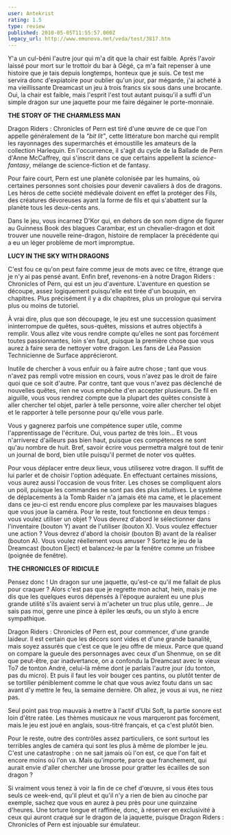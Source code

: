 ```yaml
---
user: Antekrist
rating: 1.5
type: review
published: 2010-05-05T11:55:57.000Z
legacy_url: http://www.emunova.net/veda/test/3817.htm
---
```

Y'a un cul-béni l'autre jour qui m'a dit que la chair est faible. Après l'avoir laissé pour mort sur le trottoir du bar à Gégé, ça m'a fait repenser à une histoire que je tais depuis longtemps, honteux que je suis. Ce test me servira donc d'expiatoire pour oublier qu'un jour, par mégarde, j'ai acheté à ma vieillissante Dreamcast un jeu à trois francs six sous dans une brocante. Oui, la chair est faible, mais l'esprit l'est tout autant puisqu'il a suffi d'un simple dragon sur une jaquette pour me faire dégainer le porte-monnaie.  

  

**THE STORY OF THE CHARMLESS MAN**  

Dragon Riders : Chronicles of Pern est tiré d'une œuvre de ce que l'on appelle généralement de la _"bit lit"_, cette littérature bon marché qui remplit les rayonnages des supermarchés et émoustille les amateurs de la collection Harlequin. En l'occurrence, il s'agit du cycle de la Ballade de Pern d'Anne McCaffrey, qui s'inscrit dans ce que certains appellent la _science-fantasy_, mélange de science-fiction et de fantasy.  

Pour faire court, Pern est une planète colonisée par les humains, où certaines personnes sont choisies pour devenir cavaliers à dos de dragons. Les héros de cette société médiévale doivent en effet la protéger des Fils, des créatures dévoreuses ayant la forme de fils et qui s'abattent sur la planète tous les deux-cents ans.  

Dans le jeu, vous incarnez D'Kor qui, en dehors de son nom digne de figurer au Guinness Book des blagues Carambar, est un chevalier-dragon et doit trouver une nouvelle reine-dragon, histoire de remplacer la précédente qui a eu un léger problème de mort impromptue.  

  

**LUCY IN THE SKY WITH DRAGONS**  

C'est fou ce qu'on peut faire comme jeux de mots avec ce titre, étrange que je n'y ai pas pensé avant. Enfin bref, revenons-en à notre Dragon Riders : Chronicles of Pern, qui est un jeu d'aventure. L'aventure en question se découpe, assez logiquement puisqu'elle est tirée d'un bouquin, en chapitres. Plus précisément il y a dix chapitres, plus un prologue qui servira plus ou moins de tutoriel.  

À vrai dire, plus que son découpage, le jeu est une succession quasiment ininterrompue de quêtes, sous-quêtes, missions et autres objectifs à remplir. Vous allez vite vous rendre compte qu'elles ne sont pas forcément toutes passionnantes, loin s'en faut, puisque la première chose que vous aurez à faire sera de nettoyer votre dragon. Les fans de Léa Passion Technicienne de Surface apprécieront.  

Inutile de chercher à vous enfuir ou à faire autre chose ; tant que vous n'avez pas rempli votre mission en cours, vous n'avez pas le droit de faire quoi que ce soit d'autre. Par contre, tant que vous n'avez pas déclenché de nouvelles quêtes, rien ne vous empêche d'en accepter plusieurs. De fil en aiguille, vous vous rendrez compte que la plupart des quêtes consiste à aller chercher tel objet, parler à telle personne, voire aller chercher tel objet et le rapporter à telle personne pour qu'elle vous parle.  

Vous y gagnerez parfois une compétence super utile, comme l'apprentissage de l'écriture. Oui, vous partez de très loin... Et vous n'arriverez d'ailleurs pas bien haut, puisque ces compétences ne sont qu'au nombre de huit. Bref, savoir écrire vous permettra malgré tout de tenir un journal de bord, bien utile puisqu'il permet de noter vos quêtes.  

Pour vous déplacer entre deux lieux, vous utiliserez votre dragon. Il suffit de lui parler et de choisir l'option adéquate. En effectuant certaines missions, vous aurez aussi l'occasion de vous friter. Les choses se compliquent alors un poil, puisque les commandes ne sont pas des plus intuitives. Le système de déplacements à la Tomb Raider n'a jamais été ma came, et le placement dans ce jeu-ci est rendu encore plus complexe par les mauvaises blagues que vous joue la caméra. Pour le reste, tout fonctionne en deux temps : vous voulez utiliser un objet ? Vous devrez d'abord le sélectionner dans l'inventaire (bouton Y) avant de l'utiliser (bouton X). Vous voulez effectuer une action ? Vous devrez d'abord la choisir (bouton B) avant de la réaliser (bouton A). Vous voulez réellement vous amuser ? Sortez le jeu de la Dreamcast (bouton Eject) et balancez-le par la fenêtre comme un frisbee (poignée de fenêtre).  

  

**THE CHRONICLES OF RIDICULE**  

Pensez donc ! Un dragon sur une jaquette, qu'est-ce qu'il me fallait de plus pour craquer ? Alors c'est pas que je regrette mon achat, hein, mais je me dis que les quelques euros dépensés à l'époque auraient eu une plus grande utilité s'ils avaient servi à m'acheter un truc plus utile, genre... Je sais pas moi, genre une pince à épiler les œufs, ou un stylo à encre sympathique.  

Dragon Riders : Chronicles of Pern est, pour commencer, d'une grande laideur. Il est certain que les décors sont vides et d'une grande banalité, mais soyez assurés que c'est ce que le jeu offre de mieux. Parce que quand on compare la gueule des personnages avec ceux d'un Shenmue, on se dit que peut-être, par inadvertance, on a confondu la Dreamcast avec le vieux To7 de tonton André, celui-là même dont je parlais l'autre jour (du tonton, pas du micro). Et puis il faut les voir bouger ces pantins, ou plutôt tenter de se tortiller péniblement comme le chat que vous aviez foutu dans un sac avant d'y mettre le feu, la semaine dernière. Oh allez, je vous ai vus, ne niez pas.  

Seul point pas trop mauvais à mettre à l'actif d'Ubi Soft, la partie sonore est loin d'être ratée. Les thèmes musicaux ne vous marqueront pas forcément, mais le jeu est joué en anglais, sous-titré français, et ça c'est plutôt bien.  

Pour le reste, outre des contrôles assez particuliers, ce sont surtout les terribles angles de caméra qui sont les plus à même de plomber le jeu. C'est une catastrophe : on ne sait jamais où l'on est, ce que l'on fait et encore moins où l'on va. Mais qu'importe, parce que franchement, qui aurait envie d'aller chercher une brosse pour gratter les écailles de son dragon ?  

Si vraiment vous tenez à voir la fin de ce chef d'œuvre, si vous êtes tous seuls ce week-end, qu'il pleut et qu'il n'y a rien de bien au cinoche par exemple, sachez que vous en aurez à peu près pour une quinzaine d'heures. Une torture longue et raffinée, donc, à réserver en exclusivité à ceux qui auront craqué sur le dragon de la jaquette, puisque Dragon Riders : Chronicles of Pern est injouable sur émulateur.